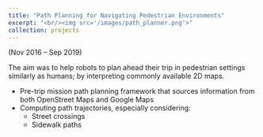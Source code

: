 ```yaml
---
title: "Path Planning for Navigating Pedestrian Environments"
excerpt: "<br/><img src='/images/path_planner.png'>"
collection: projects
---
```

(Nov 2016 – Sep 2019)

The aim was to help robots to plan ahead their trip in pedestrian settings similarly as humans; by interpreting commonly available 2D maps.

- Pre-trip mission path planning framework that sources information from both OpenStreet Maps and Google Maps
- Computing path trajectories, especially considering:
    - Street crossings
    - Sidewalk paths